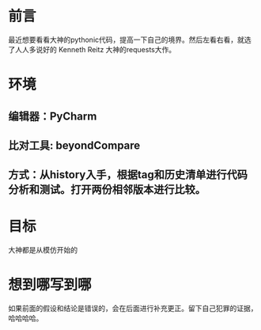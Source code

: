 # 前言

最近想要看看大神的pythonic代码，提高一下自己的境界。然后左看右看，就选了人人多说好的 Kenneth Reitz 大神的requests大作。

# 环境

## 编辑器：PyCharm
## 比对工具: beyondCompare
## 方式：从history入手，根据tag和历史清单进行代码分析和测试。打开两份相邻版本进行比较。

# 目标
大神都是从模仿开始的

# 想到哪写到哪
如果前面的假设和结论是错误的，会在后面进行补充更正。留下自己犯罪的证据，哈哈哈哈。